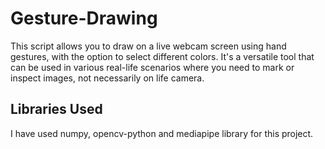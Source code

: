 # Gesture-Drawing

This script allows you to draw on a live webcam screen using hand gestures, with the option to select different colors. It's a versatile tool that can be used in various real-life scenarios where you need to mark or inspect images, not necessarily on life camera.

## Libraries Used

I have used numpy, opencv-python and mediapipe library for this project.
